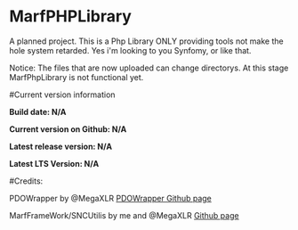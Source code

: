 # MarfPHPLibrary
A planned project. This is a Php Library ONLY providing tools not make the hole system retarded. Yes i'm looking to you Synfomy, or like that.

Notice: The files that are now uploaded can change directorys. At this stage MarfPhpLibrary is not functional yet.

#Current version information

<b>Build date: N/A</b>

<b>Current version on Github: N/A</b>

<b>Latest release version: N/A</b>

<b>Latest LTS Version: N/A</b>

#Credits:

PDOWrapper by @MegaXLR [PDOWrapper Github page](https://github.com/megaxlr/PDOWrapper "PDOWrapper Github page")

MarfFrameWork/SNCUtilis by me and @MegaXLR [Github page](https://github.com/Marfjeh/SNCUtils)
